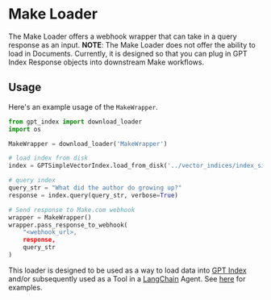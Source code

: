 # Make Loader

The Make Loader offers a webhook wrapper that can take in a query response as an input.
**NOTE**: The Make Loader does not offer the ability to load in Documents. Currently,
it is designed so that you can plug in GPT Index Response objects into downstream Make workflows.

## Usage

Here's an example usage of the `MakeWrapper`.

```python
from gpt_index import download_loader
import os

MakeWrapper = download_loader('MakeWrapper')

# load index from disk
index = GPTSimpleVectorIndex.load_from_disk('../vector_indices/index_simple.json')

# query index
query_str = "What did the author do growing up?"
response = index.query(query_str, verbose=True)

# Send response to Make.com webhook
wrapper = MakeWrapper()
wrapper.pass_response_to_webhook(
    "<webhook_url>,
    response,
    query_str
)

```

This loader is designed to be used as a way to load data into [GPT Index](https://github.com/jerryjliu/gpt_index/tree/main/gpt_index) and/or subsequently used as a Tool in a [LangChain](https://github.com/hwchase17/langchain) Agent. See [here](https://github.com/emptycrown/loader-hub/tree/main) for examples.
